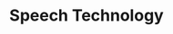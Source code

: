 ---
types: "word"

title: "Speech Technology"

categories: ['']

tags: ['Speech', 'Technology']

arabic: 'تقنيات الكلام البشري'

arexps: []

enwords: ['Speech Technology']

enexps: []

arlexicons: 'ت'

enlexicons: 'S'

authors: ['Ruqayya Roshdy']

translators: ['']

citations: 'العربية والذكاء الاصطناعي'

sources: 'مركز الملك عبدالله بن عبدالعزيز الدولي لخدمة اللغة العربية'

word: "true"

slug: ""
---